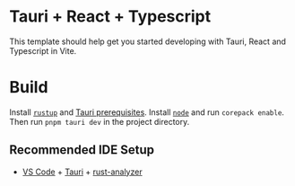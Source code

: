 # Tauri + React + Typescript

This template should help get you started developing with Tauri, React and Typescript in Vite.

# Build
Install [`rustup`](https://rustup.rs/) and [Tauri prerequisites](https://tauri.app/v1/guides/getting-started/prerequisites#setting-up-linux). Install [`node`](https://nodejs.org/en/download/package-manager) and run `corepack enable`. Then run `pnpm tauri dev` in the project directory.

## Recommended IDE Setup

- [VS Code](https://code.visualstudio.com/) + [Tauri](https://marketplace.visualstudio.com/items?itemName=tauri-apps.tauri-vscode) + [rust-analyzer](https://marketplace.visualstudio.com/items?itemName=rust-lang.rust-analyzer)
